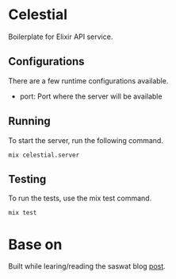 # Celestial

Boilerplate for Elixir API service.


## Configurations

There are a few runtime configurations available.

* port: Port where the server will be available

## Running

To start the server, run the following command.

`mix celestial.server`

## Testing

To run the tests, use the mix test command.

`mix test`


# Base on

Built while learing/reading the saswat blog [post](https://saswat.dev/build-a-simple-rest-api-with-elixir-part-1/).